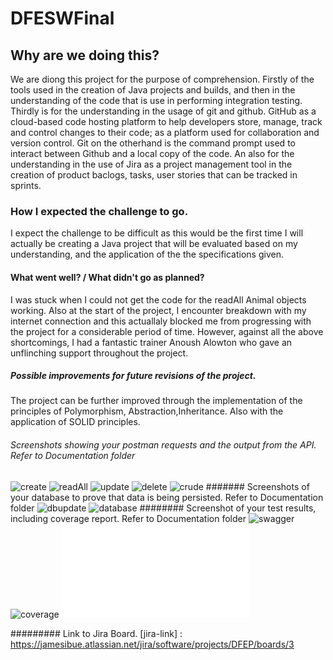# DFESWFinal

##	Why are we doing this? 
We are diong this project for the purpose of comprehension. Firstly of the tools used in the creation of Java projects and builds,
and then in the understanding of the code that is use in performing integration testing. Thirdly is for the understanding in the usage of git and github. GitHub as a
cloud-based code hosting platform to help developers store, manage, track and control changes to their code; as a platform used for collaboration and version control.
Git on the otherhand is the command prompt used to interact between Github and a local copy of the code. An also for the understanding in the use of Jira as
a project management tool in the creation of product baclogs, tasks, user stories that can be tracked in sprints.

###	How I expected the challenge to go.
I expect the challenge to be difficult as this would be the first time I will actually be creating a Java project that will be evaluated based on my understanding, 
and the application of the the specifications given.

#### What went well? / What didn't go as planned?
I was stuck when I could not get the code for the readAll Animal objects working. Also at the start of the project, I encounter breakdown with my internet connection and this actuallaly
blocked me from progressing with the project for a considerable period of time. However, against all the above shortcomings, I had a fantastic trainer Anoush Alowton who gave an 
unflinching support throughout the project.


#####	Possible improvements for future revisions of the project.
The project can be further improved through the implementation of the principles of Polymorphism, Abstraction,Inheritance. Also with the application of SOLID principles.

######	Screenshots showing your postman requests and the output from the API. Refer to Documentation folder
![create](/documentation/create.png.png)
![readAll](/documentation/readAll.png.png)
![update](/documentation/update.png2.png)
![delete](/documentation/delete.png.png)
![crude](/documentation/crud.png.png)
####### Screenshots of your database to prove that data is being persisted. Refer to Documentation folder
![dbupdate](/documentation/Screenshot10Update.png)
![database](/documentation/h2database.png.png)
######## Screenshot of your test results, including coverage report. Refer to Documentation folder
![swagger](/documentation/Screenshot-Swagger%20doc.png)
![coverage](/documentation/coverage.png.png)
![risk assessment](/documentation/RiskAssessment.pdf.pdf)
  
######### Link to Jira Board.
 [jira-link] : https://jamesibue.atlassian.net/jira/software/projects/DFEP/boards/3
